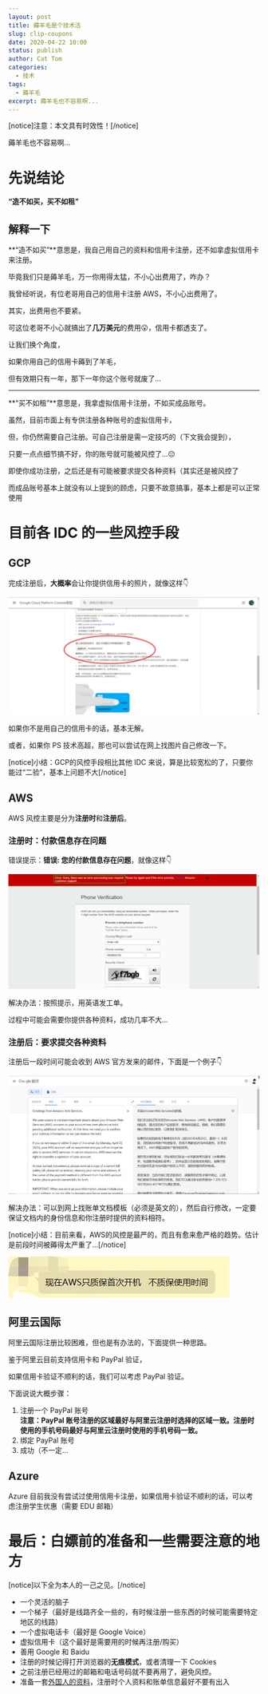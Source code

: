 ```yaml
---
layout: post
title: 薅羊毛是个技术活
slug: clip-coupons
date: 2020-04-22 10:00
status: publish
author: Cat Tom
categories: 
  - 技术
tags: 
  - 薅羊毛
excerpt: 薅羊毛也不容易啊...
---
```

[notice]注意：本文具有时效性！[/notice]

薅羊毛也不容易啊...

# 先说结论

**“造不如买，买不如租”**

## 解释一下

**“造不如买”**意思是，我自己用自己的资料和信用卡注册，还不如拿虚拟信用卡来注册。

毕竟我们只是薅羊毛，万一你用得太猛，不小心出费用了，咋办？

我曾经听说，有位老哥用自己的信用卡注册 AWS，不小心出费用了。

其实，出费用也不要紧。

可这位老哥不小心就搞出了**几万美元**的费用😮，信用卡都透支了。

让我们换个角度，

如果你用自己的信用卡薅到了羊毛，

但有效期只有一年，那下一年你这个账号就废了...

------

**“买不如租”**意思是，我拿虚拟信用卡注册，不如买成品账号。

虽然，目前市面上有专供注册各种账号的虚拟信用卡，

但，你仍然需要自己注册。可自己注册是需一定技巧的（下文我会提到），

只要一点点细节搞不好，你的账号就可能被风控了...😔

即使你成功注册，之后还是有可能被要求提交各种资料（其实还是被风控了

而成品账号基本上就没有以上提到的顾虑，只要不故意搞事，基本上都是可以正常使用

# 目前各 IDC 的一些风控手段
## GCP
完成注册后，**大概率**会让你提供信用卡的照片，就像这样👇

![](./images/clip-coupons-001.png)

如果你不是用自己的信用卡的话，基本无解。

或者，如果你 PS 技术高超，那也可以尝试在网上找图片自己修改一下。

[notice]小结：GCP的风控手段相比其他 IDC 来说，算是比较宽松的了，只要你能过“二验”，基本上问题不大[/notice]
## AWS
AWS 风控主要是分为**注册时**和**注册后**。
### 注册时：付款信息存在问题
错误提示：**错误: 您的付款信息存在问题**，就像这样👇

![](./images/clip-coupons-002.png)

解决办法：按照提示，用英语发工单。

过程中可能会需要你提供各种资料，成功几率不大...
### 注册后：要求提交各种资料
注册后一段时间可能会收到 AWS 官方发来的邮件，下面是一个例子👇

![](./images/clip-coupons-003.jpg)

解决办法：可以到网上找账单文档模板（必须是英文的），然后自行修改，一定要保证文档内的身份信息和你注册时提供的资料相符。

[notice]小结：目前来看，AWS的风控是最严的，而且有愈来愈严格的趋势。估计是前段时间被薅得太严重了...[/notice]

![可见一斑](./images/clip-coupons-004.png)
## 阿里云国际
阿里云国际注册比较困难，但也是有办法的，下面提供一种思路。

鉴于阿里云目前支持信用卡和 PayPal 验证，

如果信用卡验证不顺利的话，我们可以考虑 PayPal 验证。

下面说说大概步骤：

1. 注册一个 PayPal 账号  
**注意：PayPal 账号注册的区域最好与阿里云注册时选择的区域一致。注册时使用的手机号码最好与阿里云注册时使用的手机号码一致。**
2. 绑定 PayPal 账号
3. 成功（不一定...

## Azure
Azure 目前我没有尝试过使用信用卡注册，如果信用卡验证不顺利的话，可以考虑注册学生优惠（需要 EDU 邮箱）

# 最后：白嫖前的准备和一些需要注意的地方
[notice]以下全为本人的一己之见。[/notice]

 - 一个灵活的脑子
 - 一个梯子（最好是线路齐全一些的，有时候注册一些东西的时候可能需要特定地区的线路）
 - 一个虚拟电话卡（最好是 Google Voice）
 - 虚拟信用卡（这个最好是需要用的时候再注册/购买）
 - 善用 Google 和 Baidu
 - 注册的时候记得打开浏览器的**无痕模式**，或者清理一下 Cookies
 - 之前注册已经用过的邮箱和电话号码就不要再用了，避免风控。
 - 准备一套[外国人的资料](https://51.ruyo.net/%E8%99%9A%E6%8B%9F%E8%BA%AB%E4%BB%BD%E4%BF%A1%E7%94%A8%E5%8D%A1%E7%94%9F%E6%88%90/)，注册时个人资料和账单信息最好不要有出入